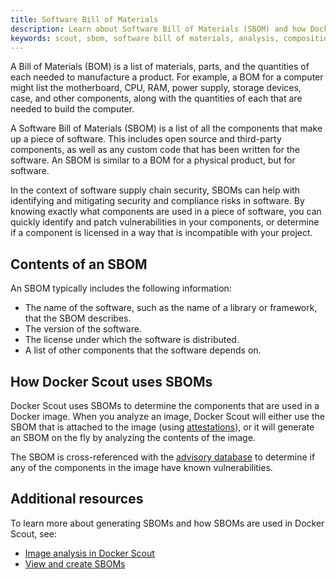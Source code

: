 ```yaml
---
title: Software Bill of Materials
description: Learn about Software Bill of Materials (SBOM) and how Docker Scout uses it.
keywords: scout, sbom, software bill of materials, analysis, composition
---
```


A Bill of Materials (BOM) is a list of materials, parts, and the quantities of
each needed to manufacture a product. For example, a BOM for a computer might
list the motherboard, CPU, RAM, power supply, storage devices, case, and other
components, along with the quantities of each that are needed to build the
computer.

A Software Bill of Materials (SBOM) is a list of all the components that make
up a piece of software. This includes open source and third-party components,
as well as any custom code that has been written for the software. An SBOM is
similar to a BOM for a physical product, but for software.

In the context of software supply chain security, SBOMs can help with
identifying and mitigating security and compliance risks in software. By
knowing exactly what components are used in a piece of software, you can
quickly identify and patch vulnerabilities in your components, or determine if
a component is licensed in a way that is incompatible with your project.

## Contents of an SBOM

An SBOM typically includes the following information:

- The name of the software, such as the name of a library or framework, that
  the SBOM describes.
- The version of the software.
- The license under which the software is distributed.
- A list of other components that the software depends on.

## How Docker Scout uses SBOMs

Docker Scout uses SBOMs to determine the components that are used in a Docker
image. When you analyze an image, Docker Scout will either use the SBOM that is
attached to the image (using [attestations](/build/metadata/attestations/_index.md)), or
it will generate an SBOM on the fly by analyzing the contents of the image.

The SBOM is cross-referenced with the [advisory database](/scout/deep-dive/advisory-db-sources.md)
to determine if any of the components in the image have known vulnerabilities.

## Additional resources

To learn more about generating SBOMs and how SBOMs are used in Docker Scout,
see:

- [Image analysis in Docker Scout](/scout/explore/analysis.md)
- [View and create SBOMs](/scout/how-tos/view-create-sboms.md)
